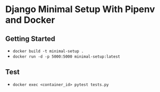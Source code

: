 Django Minimal Setup With Pipenv and Docker
===========================================

Getting Started
---------------
- `docker build -t minimal-setup .`
- `docker run -d -p 5000:5000 minimal-setup:latest`

Test
----
- `docker exec <container_id> pytest tests.py`
